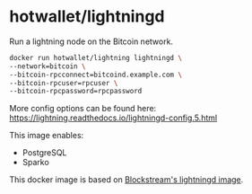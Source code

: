# hotwallet/lightningd

Run a lightning node on the Bitcoin network.

```sh
docker run hotwallet/lightning lightningd \
--network=bitcoin \
--bitcoin-rpcconnect=bitcoind.example.com \
--bitcoin-rpcuser=rpcuser \
--bitcoin-rpcpassword=rpcpassword
```

More config options can be found here:
https://lightning.readthedocs.io/lightningd-config.5.html

This image enables:
- PostgreSQL
- Sparko

This docker image is based on [Blockstream's lightningd image](https://github.com/Blockstream/bitcoin-images/tree/master/lightningd).
